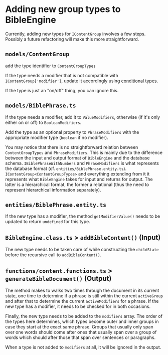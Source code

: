 # Adding new group types to BibleEngine

Currently, adding new types for `IContentGroup` involves a few steps. Possibly a future refactoring will make this more straightforward.

## `models/ContentGroup`

add the type identifier to `ContentGroupTypes`

If the type needs a modifier that is not compatible with `IContentGroup['modifier']`, update it accordingly using [conditional types](https://www.typescriptlang.org/docs/handbook/release-notes/typescript-2-8.html).

If the type is just an "on/off" thing, you can ignore this.

## `models/BiblePhrase.ts`

If the type needs a modifier, add it to `ValueModifiers`, otherwise (if it's only either on or off) to `BooleanModifiers`.

Add the type as an optional property to `PhraseModifiers` with the appropriate modifier type (`boolean` if no modifier).

You may notice that there is no straightforward relation between `ContentGroupTypes` and `PhraseModifiers`. This is mainly due to the difference between the input and output format of `BibleEngine` and the database schema. `IBiblePhraseWithNumbers` and `PhraseModifiers` is what represents the database format (cf. `entities/BiblePhrase.entity.ts`). `IContentGroup<ContentGroupTypes>` and everything extending from it it represents what `BibleEngine` takes for input and returns for output. The latter is a hierarchical format, the former a relational (thus the need to represent hierarchical information separately).

## `entities/BiblePhrase.entity.ts`

If the new type has a modifier, the method `getModifierValue()` needs to be updated to return `undefined` for this type.

## `BibleEngine.class.ts` > `addBibleContent()` (Input)

The new type needs to be taken care of while constructing the `childState` before the recursive call to `addBibleContent()`.

## `functions/content.functions.ts` > `generateBibleDocument()` (Output)

The method makes to walks two times through the document in its current state, one time to determine if a phrase is still within the current `activeGroup` and after that to determine the current `activeModifiers` for a phrase. If the new type has a modifier, it needs to be checked for in both occasions.

Finally, the new type needs to be added to the `modifiers` array. The order of the types here determines, which types become outer and inner groups in case they start at the exact same phrase. Groups that usually only span over one words should come after ones that usually span over a group of words which should after those that span over sentences or paragraphs.

When a type is not added to `modifiers` at all, it will be ignored in the output.

